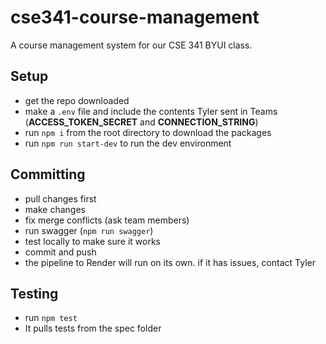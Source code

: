# cse341-course-management

A course management system for our CSE 341 BYUI class.

## Setup

* get the repo downloaded
* make a <code>.env</code> file and include the contents Tyler sent in Teams (**ACCESS_TOKEN_SECRET** and **CONNECTION_STRING**)
* run <code>npm i</code> from the root directory to download the packages
* run <code>npm run start-dev</code> to run the dev environment

## Committing

* pull changes first
* make changes
* fix merge conflicts (ask team members)
* run swagger (<code>npm run swagger</code>)
* test locally to make sure it works
* commit and push
* the pipeline to Render will run on its own. if it has issues, contact Tyler

## Testing

* run <code>npm test</code>
* It pulls tests from the spec folder

